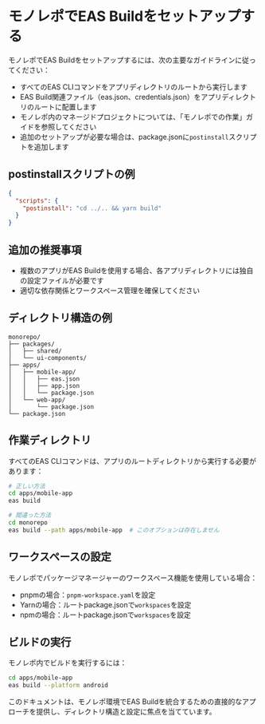 # モノレポでEAS Buildをセットアップする

モノレポでEAS Buildをセットアップするには、次の主要なガイドラインに従ってください：

* すべてのEAS CLIコマンドをアプリディレクトリのルートから実行します
* EAS Build関連ファイル（eas.json、credentials.json）をアプリディレクトリのルートに配置します
* モノレポ内のマネージドプロジェクトについては、「モノレポでの作業」ガイドを参照してください
* 追加のセットアップが必要な場合は、package.jsonに`postinstall`スクリプトを追加します

## postinstallスクリプトの例

```json
{
  "scripts": {
    "postinstall": "cd ../.. && yarn build"
  }
}
```

## 追加の推奨事項

- 複数のアプリがEAS Buildを使用する場合、各アプリディレクトリには独自の設定ファイルが必要です
- 適切な依存関係とワークスペース管理を確保してください

## ディレクトリ構造の例

```
monorepo/
├── packages/
│   ├── shared/
│   └── ui-components/
├── apps/
│   ├── mobile-app/
│   │   ├── eas.json
│   │   ├── app.json
│   │   └── package.json
│   └── web-app/
│       └── package.json
└── package.json
```

## 作業ディレクトリ

すべてのEAS CLIコマンドは、アプリのルートディレクトリから実行する必要があります：

```bash
# 正しい方法
cd apps/mobile-app
eas build

# 間違った方法
cd monorepo
eas build --path apps/mobile-app  # このオプションは存在しません
```

## ワークスペースの設定

モノレポでパッケージマネージャーのワークスペース機能を使用している場合：

- pnpmの場合：`pnpm-workspace.yaml`を設定
- Yarnの場合：ルートpackage.jsonで`workspaces`を設定
- npmの場合：ルートpackage.jsonで`workspaces`を設定

## ビルドの実行

モノレポ内でビルドを実行するには：

```bash
cd apps/mobile-app
eas build --platform android
```

このドキュメントは、モノレポ環境でEAS Buildを統合するための直接的なアプローチを提供し、ディレクトリ構造と設定に焦点を当てています。
